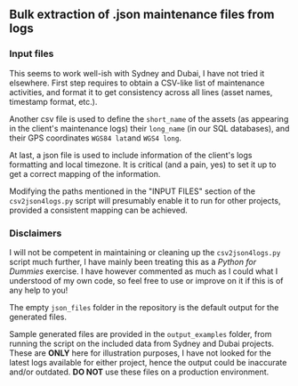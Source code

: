 ## Bulk extraction of .json maintenance files from logs


### Input files
This seems to work well-ish with Sydney and Dubai, I have not tried it elsewhere.
First step requires to obtain a CSV-like list of maintenance activities, and format
it to get consistency across all lines (asset names, timestamp format, etc.).

Another csv file is used to define the `short_name` of the assets (as appearing
in the client's maintenance logs) their `long_name` (in our SQL databases), and
their GPS coordinates `WGS84 lat`and `WGS4 long`.

At last, a json file is used to include information of the client's logs formatting
and local timezone. It is critical (and a pain, yes) to set it up to get a correct
mapping of the information.

Modifying the paths mentioned in the "INPUT FILES" section of the `csv2json4logs.py`
script will presumably enable it to run for other projects, provided a consistent
mapping can be achieved.

### Disclaimers
I will not be competent in maintaining or cleaning up the `csv2json4logs.py` script
much further, I have mainly been treating this as a *Python for Dummies* exercise.
I have however commented as much as I could what I understood of my own code, so
feel free to use or improve on it if this is of any help to you!

The empty `json_files` folder in the repository is the default output for the generated
files. 

Sample generated files are provided in the `output_examples` folder, from
running the script on the included data from Sydney and Dubai projects. These are **ONLY**
here for illustration purposes, I have not looked for the latest logs available for
either project, hence the output could be inaccurate and/or outdated. **DO NOT** use
these files on a production environment.

